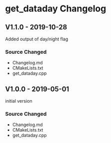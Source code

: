 
# get_dataday Changelog

## V1.1.0 - 2019-10-28
Added output of day/night flag

### Source Changed
  * Changelog.md
  * CMakeLists.txt
  * get_dataday.cpp

## V1.0.0 - 2019-05-01

initial version
### Source Changed
  * Changelog.md
  * CMakeLists.txt
  * get_dataday.cpp
